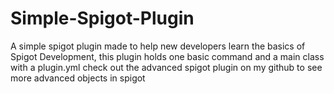 # Simple-Spigot-Plugin
A simple spigot plugin made to help new developers learn the basics of Spigot Development, this plugin holds one basic command and a main class with a plugin.yml check out the advanced spigot plugin on my github to see more advanced objects in spigot
